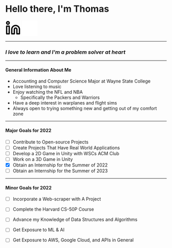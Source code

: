 # Hello there, I'm Thomas

[![LinkedIn](./Img/linkedin-light.svg)](https://www.linkedin.com/in/thomas-marxsen#gh-light-mode-only)
[![LinkedIn](./Img/linkedin-dark.svg)](https://www.linkedin.com/in/thomas-marxsen#gh-dark-mode-only)

---

### *I love to learn and I'm a problem solver at heart*

---

#### General Information About Me

- Accounting and Computer Science Major at Wayne State College
- Love listening to music
- Enjoy watching the NFL and NBA
  - Specifically the Packers and Warriors
- Have a deep interest in warplanes and flight sims
- Always open to trying something new and getting out of my comfort zone

---

#### Major Goals for 2022

- [ ] Contribute to Open-source Projects
- [ ] Create Projects That Have Real World Applications
- [ ] Develop a 2D Game in Unity with WSCs ACM Club
- [ ] Work on a 3D Game in Unity
- [X] Obtain an Internship for the Summer of 2022
- [ ] Obtain an Internship for the Summer of 2023

---

#### Minor Goals for 2022

- [ ] Incorporate a Web-scraper with A Project
- [ ] Complete the Harvard CS-50P Course
- [ ] Advance my Knowledge of Data Structures and Algorithms
- [ ] Get Exposure to ML & AI
- [ ] Get Exposure to AWS, Google Cloud, and APIs in General





<!--
**Nottommy11/Nottommy11** is a ✨ _special_ ✨ repository because its `README.md` (this file) appears on your GitHub profile.

Here are some ideas to get you started:

- 🔭 I’m currently working on ...
- 🌱 I’m currently learning ...
- 👯 I’m looking to collaborate on ...
- 🤔 I’m looking for help with ...
- 💬 Ask me about ...
- 📫 How to reach me: ...
- 😄 Pronouns: ...
- ⚡ Fun fact: ...
-->
